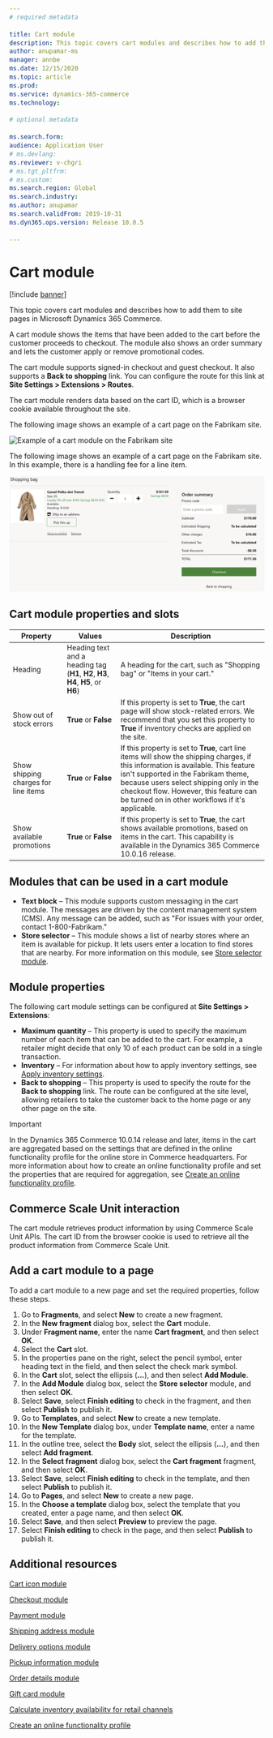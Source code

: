 ```yaml
---
# required metadata

title: Cart module
description: This topic covers cart modules and describes how to add them to site pages in Microsoft Dynamics 365 Commerce.
author: anupamar-ms
manager: annbe
ms.date: 12/15/2020
ms.topic: article
ms.prod: 
ms.service: dynamics-365-commerce
ms.technology: 

# optional metadata

ms.search.form:  
audience: Application User
# ms.devlang: 
ms.reviewer: v-chgri
# ms.tgt_pltfrm: 
# ms.custom: 
ms.search.region: Global
ms.search.industry: 
ms.author: anupamar
ms.search.validFrom: 2019-10-31
ms.dyn365.ops.version: Release 10.0.5

---
```


# Cart module

[!include [banner](includes/banner.md)]

This topic covers cart modules and describes how to add them to site pages in Microsoft Dynamics 365 Commerce.

A cart module shows the items that have been added to the cart before the customer proceeds to checkout. The module also shows an order summary and lets the customer apply or remove promotional codes.

The cart module supports signed-in checkout and guest checkout. It also supports a **Back to shopping** link. You can configure the route for this link at **Site Settings \> Extensions \> Routes**.

The cart module renders data based on the cart ID, which is a browser cookie available throughout the site. 

The following image shows an example of a cart page on the Fabrikam site.

![Example of a cart module on the Fabrikam site](./media/cart2.PNG)

The following image shows an example of a cart page on the Fabrikam site. In this example, there is a handling fee for a line item.

![Example of a cart module with a handling fee for a line item](./media/ecommerce-handling-fee.png)

## Cart module properties and slots

| Property | Values | Description |
|----------------|--------|-------------|
| Heading | Heading text and a heading tag (**H1**, **H2**, **H3**, **H4**, **H5**, or **H6**) | A heading for the cart, such as "Shopping bag" or "Items in your cart." |
| Show out of stock errors | **True** or **False** | If this property is set to **True**, the cart page will show stock-related errors. We recommend that you set this property to **True** if inventory checks are applied on the site. |
| Show shipping charges for line items | **True** or **False** | If this property is set to **True**, cart line items will show the shipping charges, if this information is available. This feature isn't supported in the Fabrikam theme, because users select shipping only in the checkout flow. However, this feature can be turned on in other workflows if it's applicable. |
| Show available promotions| **True** or **False** | If this property is set to **True**, the cart shows available promotions, based on items in the cart. This capability is available in the Dynamics 365 Commerce 10.0.16 release. |

## Modules that can be used in a cart module

- **Text block** – This module supports custom messaging in the cart module. The messages are driven by the content management system (CMS). Any message can be added, such as "For issues with your order, contact 1-800-Fabrikam."
- **Store selector** – This module shows a list of nearby stores where an item is available for pickup. It lets users enter a location to find stores that are nearby. For more information on this module, see [Store selector module](store-selector.md).

## Module properties

The following cart module settings can be configured at **Site Settings \> Extensions**:

- **Maximum quantity** – This property is used to specify the maximum number of each item that can be added to the cart. For example, a retailer might decide that only 10 of each product can be sold in a single transaction.
- **Inventory** – For information about how to apply inventory settings, see [Apply inventory settings](inventory-settings.md).
- **Back to shopping** – This property is used to specify the route for the **Back to shopping** link. The route can be configured at the site level, allowing retailers to take the customer back to the home page or any other page on the site.

> [!IMPORTANT]
> In the Dynamics 365 Commerce 10.0.14 release and later, items in the cart are aggregated based on the settings that are defined in the online functionality profile for the online store in Commerce headquarters. For more information about how to create an online functionality profile and set the properties that are required for aggregation, see [Create an online functionality profile](online-functionality-profile.md).

## Commerce Scale Unit interaction

The cart module retrieves product information by using Commerce Scale Unit APIs. The cart ID from the browser cookie is used to retrieve all the product information from Commerce Scale Unit.

## Add a cart module to a page

To add a cart module to a new page and set the required properties, follow these steps.

1. Go to **Fragments**, and select **New** to create a new fragment.
1. In the **New fragment** dialog box, select the **Cart** module.
1. Under **Fragment name**, enter the name **Cart fragment**, and then select **OK**.
1. Select the **Cart** slot.
1. In the properties pane on the right, select the pencil symbol, enter heading text in the field, and then select the check mark symbol.
1. In the **Cart** slot, select the ellipsis (**...**), and then select **Add Module**.
1. In the **Add Module** dialog box, select the **Store selector** module, and then select **OK**.
1. Select **Save**, select **Finish editing** to check in the fragment, and then select **Publish** to publish it.
1. Go to **Templates**, and select **New** to create a new template.
1. In the **New Template** dialog box, under **Template name**, enter a name for the template.
1. In the outline tree, select the **Body** slot, select the ellipsis (**...**), and then select **Add fragment**.
1. In the **Select fragment** dialog box, select the **Cart fragment** fragment, and then select **OK**.
1. Select **Save**, select **Finish editing** to check in the template, and then select **Publish** to publish it.
1. Go to **Pages**, and select **New** to create a new page.
1. In the **Choose a template** dialog box, select the template that you created, enter a page name, and then select **OK**.
1. Select **Save**, and then select **Preview** to preview the page.
1. Select **Finish editing** to check in the page, and then select **Publish** to publish it.

## Additional resources

[Cart icon module](cart-icon-module.md)

[Checkout module](add-checkout-module.md)

[Payment module](payment-module.md)

[Shipping address module](ship-address-module.md)

[Delivery options module](delivery-options-module.md)

[Pickup information module](pickup-info-module.md)

[Order details module](order-confirmation-module.md)

[Gift card module](add-giftcard.md)

[Calculate inventory availability for retail channels](calculated-inventory-retail-channels.md)

[Create an online functionality profile](online-functionality-profile.md)
